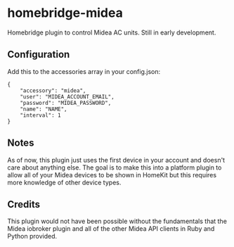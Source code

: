 # homebridge-midea

Homebridge plugin to control Midea AC units. Still in early development.


## Configuration

Add this to the accessories array in your config.json:

	{
	    "accessory": "midea",
	    "user": "MIDEA_ACCOUNT_EMAIL",
	    "password": "MIDEA_PASSWORD",
	    "name": "NAME",
	    "interval": 1
	}

## Notes

As of now, this plugin just uses the first device in your account and doesn't care about anything else. The goal is to make this into a platform plugin to allow all of your Midea devices to be shown in HomeKit but this requires more knowledge of other device types.


## Credits
This plugin would not have been possible without the fundamentals that the Midea iobroker plugin and all of the other Midea API clients in Ruby and Python provided.
